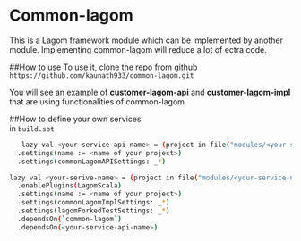 Common-lagom
====
This is a Lagom framework module which can be implemented by another module. Implementing common-lagom will reduce a lot of ectra code.
  
##How to use
To use it, clone the repo from github
`https://github.com/kaunath933/common-lagom.git`  
  
You will see an example of **customer-lagom-api** and **customer-lagom-impl** that are using functionalities of common-lagom.
  
##How to define your own services  
in `build.sbt`   

```bash 
   lazy val <your-service-api-name> = (project in file("modules/<your-serive-api-name>"))
  .settings(name := <name of your project>) 
  .settings(commonLagomAPISettings: _*)
  ```
```bash
lazy val <your-serive-name> = (project in file("modules/<your-service-name>"))
  .enablePlugins(LagomScala)
  .settings(name := <name of your project>)
  .settings(commonLagomImplSettings: _*)
  .settings(lagomForkedTestSettings: _*)
  .dependsOn(`common-lagom`)
  .dependsOn(<your-service-api-name>)
```